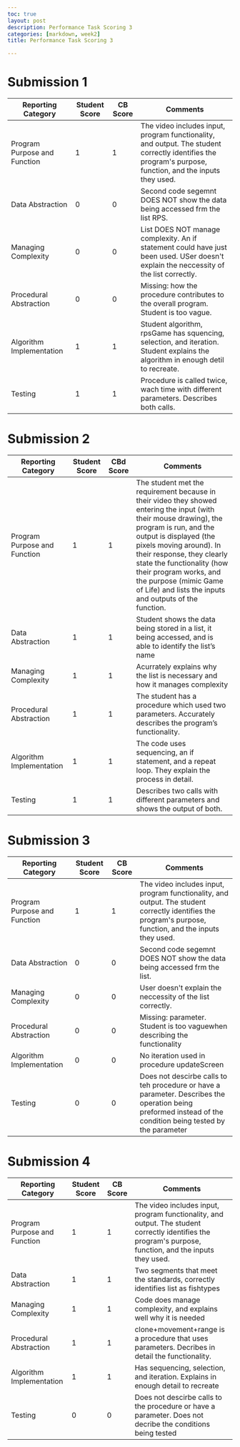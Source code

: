 ```yaml
---
toc: true
layout: post
description: Performance Task Scoring 3
categories: [markdown, week2]
title: Performance Task Scoring 3

---
```

# Submission 1

| Reporting Category | Student Score | CB Score | Comments |
| ------------- | ------------- | ------------- | ------------- |
| Program Purpose and Function | 1 | 1 | The video includes input, program functionality, and output. The student correctly identifies the program's purpose, function, and the inputs they used. |
| Data Abstraction | 0 | 0 | Second code segemnt DOES NOT show the data being accessed frm the list RPS. |
| Managing Complexity | 0 | 0 | List DOES NOT manage complexity. An if statement could have just been used. USer doesn't explain the neccessity of the list correctly.|
| Procedural Abstraction | 0 | 0 | Missing: how the procedure contributes to the overall program. Student is too vague.| 
| Algorithm Implementation | 1 | 1 | Student algorithm, rpsGame has squencing, selection, and iteration. Student explains the algorithm in enough detil to recreate.| 
| Testing | 1 | 1 | Procedure is called twice, wach time with different parameters. Describes both calls.| 

# Submission  2

| Reporting Category | Student Score | CBd Score | Comments |
| ------------- | ------------- | ------------- | ------------- |
| Program Purpose and Function | 1 | 1 | The student met the requirement because in their video they showed entering the input (with their mouse drawing), the program is run, and the output is displayed (the pixels moving around). In their response, they clearly state the functionality (how their program works, and the purpose (mimic Game of Life) and lists the inputs and outputs of the function. |
| Data Abstraction | 1 | 1 | Student shows the data being stored in a list, it being accessed, and is able to identify the list’s name |
| Managing Complexity | 1 | 1 | Acurrately explains why the list is necessary and how it manages complexity |
| Procedural Abstraction | 1 | 1 | The student has a procedure which used two parameters. Accurately describes the program’s functionality. | 
| Algorithm Implementation | 1 | 1 | The code uses sequencing, an if statement, and a repeat loop. They explain the process in detail. | 
| Testing | 1 | 1 | Describes two calls with different parameters and shows the output of both. | 

# Submission  3

| Reporting Category | Student Score | CB Score | Comments |
| ------------- | ------------- | ------------- | ------------- |
| Program Purpose and Function | 1 | 1 | The video includes input, program functionality, and output. The student correctly identifies the program's purpose, function, and the inputs they used. |
| Data Abstraction | 0 | 0 | Second code segemnt DOES NOT show the data being accessed frm the list. |
| Managing Complexity | 0 | 0 | User doesn't explain the neccessity of the list correctly. |
| Procedural Abstraction | 0 | 0 | Missing: parameter. Student is too vaguewhen describing the functionality | 
| Algorithm Implementation | 0 | 0 | No iteration used in procedure updateScreen | 
| Testing | 0 | 0 | Does not descirbe calls to teh procedure or have a parameter. Describes the operation being preformed instead of the condition being tested by the parameter | 

# Submission  4

| Reporting Category | Student Score | CB Score | Comments |
| ------------- | ------------- | ------------- | ------------- |
| Program Purpose and Function | 1 | 1 | The video includes input, program functionality, and output. The student correctly identifies the program's purpose, function, and the inputs they used. |
| Data Abstraction | 1 | 1 | Two segments that meet the standards, correctly identifies list as fishtypes |
| Managing Complexity | 1 | 1 | Code does manage complexity, and explains well why it is needed |
| Procedural Abstraction | 1 | 1 | clone+movement+range is a procedure that uses parameters. Decribes in detail the functionality. | 
| Algorithm Implementation | 1 | 1 | Has sequencing, selection, and iteration. Explains in enough detail to recreate| 
| Testing | 0 | 0 | Does not descirbe calls to the procedure or have a parameter. Does not decribe the conditions being tested | 


